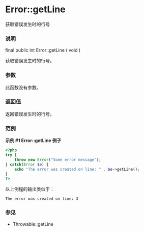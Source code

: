 Error::getLine
==============

获取错误发生时的行号

### 说明

<span class="modifier">final</span> <span class="modifier">public</span>
<span class="type">int</span> <span
class="methodname">Error::getLine</span> ( <span
class="methodparam">void</span> )

获取错误发生时的行号。

### 参数

此函数没有参数。

### 返回值

返回错误发生时的行号。

### 范例

**示例 \#1 <span class="function">Error::getLine</span> 例子**

``` php
<?php
try {
    throw new Error("Some error message");
} catch(Error $e) {
    echo "The error was created on line: " . $e->getLine();
}
?>
```

以上例程的输出类似于：

    The error was created on line: 3

### 参见

-   <span class="methodname">Throwable::getLine</span>
